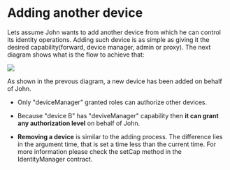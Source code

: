 # Adding another device

Lets assume John wants to add another device from which he can control its identity operations. Adding such device is as simple as giving it the desired capability(forward, device manager, admin or proxy). The next diagram shows what is the flow to achieve that:

[![](https://mermaid.ink/img/eyJjb2RlIjoic2VxdWVuY2VEaWFncmFtXG5cdGF1dG9udW1iZXJcblx0Sm9obkRldmljZUEtPj4rSWRlbnRpdHlNYW5hZ2VyL3NldENhcDogbXlQcm94eUFkZGRyZXNzLDxici8-Sm9obkRldmljZUJBZGRyZXNzLDxici8-Y2FwYWJpbGl0eSw8YnIvPnRpbWVcblx0YWx0IGhhcyBKaG9uRGV2aWNlQSBcImRldmljZU1hbmFnZXJcIiBjYXBhYmlsaXR5P1xuXHRJZGVudGl0eU1hbmFnZXIvc2V0Q2FwLT4-SWRlbnRpdHlNYW5hZ2VyL3NldENhcDogQWRkcyBkZXNpcmVkIGNhcGFiaWxpdHk8YnIvPmZvciBKb2huJ3MgZGV2aWNlIEIgYW5kIGZvciB0aGUgPGJyPnNwZWNpZmllZCB0aW1lXG5cdElkZW50aXR5TWFuYWdlci9zZXRDYXAtLT4-Sm9obkRldmljZUE6IEFkZGVkIENhcGFiaWxpdHkgKGV2ZW50KVxuXHRlbHNlIG5vdCBhdXRob3JpemVkXG5cdElkZW50aXR5TWFuYWdlci9zZXRDYXAtLT4-Sm9obkRldmljZUE6IFRocm93XG5cdGVuZCIsIm1lcm1haWQiOnsidGhlbWUiOiJkZWZhdWx0In0sInVwZGF0ZUVkaXRvciI6ZmFsc2V9)](https://mermaid-js.github.io/mermaid-live-editor/#/edit/eyJjb2RlIjoic2VxdWVuY2VEaWFncmFtXG5cdGF1dG9udW1iZXJcblx0Sm9obkRldmljZUEtPj4rSWRlbnRpdHlNYW5hZ2VyL3NldENhcDogbXlQcm94eUFkZGRyZXNzLDxici8-Sm9obkRldmljZUJBZGRyZXNzLDxici8-Y2FwYWJpbGl0eSw8YnIvPnRpbWVcblx0YWx0IGhhcyBKaG9uRGV2aWNlQSBcImRldmljZU1hbmFnZXJcIiBjYXBhYmlsaXR5P1xuXHRJZGVudGl0eU1hbmFnZXIvc2V0Q2FwLT4-SWRlbnRpdHlNYW5hZ2VyL3NldENhcDogQWRkcyBkZXNpcmVkIGNhcGFiaWxpdHk8YnIvPmZvciBKb2huJ3MgZGV2aWNlIEIgYW5kIGZvciB0aGUgPGJyPnNwZWNpZmllZCB0aW1lXG5cdElkZW50aXR5TWFuYWdlci9zZXRDYXAtLT4-Sm9obkRldmljZUE6IEFkZGVkIENhcGFiaWxpdHkgKGV2ZW50KVxuXHRlbHNlIG5vdCBhdXRob3JpemVkXG5cdElkZW50aXR5TWFuYWdlci9zZXRDYXAtLT4-Sm9obkRldmljZUE6IFRocm93XG5cdGVuZCIsIm1lcm1haWQiOnsidGhlbWUiOiJkZWZhdWx0In0sInVwZGF0ZUVkaXRvciI6ZmFsc2V9)

As shown in the prevous diagram, a new device has been added on behalf of John.

* Only "deviceManager" granted roles can authorize other devices.

* Because "device B" has "deviveManager" capability then **it can grant any authorization level** on behalf of John.

* **Removing a device** is similar to the adding process. The difference lies in the argument time, that is set a time less than the current time. For more information please check the setCap method in the IdentityManager contract.